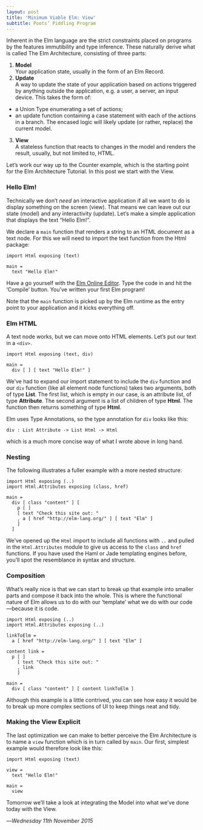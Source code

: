 ```yaml
---
layout: post
title: 'Minimum Viable Elm: View'
subtitle: Poots’ Piddling Program
---
```


Inherent in the Elm language are the strict constraints placed on programs by the features immutibility and type inference. These naturally derive what is called The Elm Architecture, consisting of three parts:

1. **Model**  
Your application state, usually in the form of an Elm Record.
2. **Update**  
A way to update the state of your application based on actions triggered by anything outside the application, e.g. a user, a server, an input device. This takes the form of:
* a Union Type enumerating a set of actions;
* an update function containing a case statement with each of the actions in a branch. The encased logic will likely update (or rather, replace) the current model.
3. **View**  
A stateless function that reacts to changes in the model and renders the result, usually, but not limited to, HTML.

Let’s work our way up to the Counter example, which is the starting point for the Elm Architecture Tutorial. In this post we start with the View.

### Hello Elm!

Technically we don’t *need* an interactive application if all we want to do is display something on the screen (view). That means we can leave out our state (model) and any interactivity (update). Let’s make a simple application that displays the text “Hello Elm!”.

We declare a `main` function that renders a string to an HTML document as a text node. For this we will need to import the text function from the Html package:

    import Html exposing (text)
    
    main =
      text "Hello Elm!"

Have a go yourself with the [Elm Online Editor][online-editor]. Type the code in and hit the ‘Compile’ button. You’ve written your first Elm program!

Note that the `main` function is picked up by the Elm runtime as the entry point to your application and it kicks everything off.

### Elm HTML

A text node works, but we can move onto HTML elements. Let’s put our text in a `<div>`.

    import Html exposing (text, div)

    main =
      div [ ] [ text "Hello Elm!" ]

We’ve had to expand our import statement to include the `div` function and our `div` function (like all element node functions) takes two arguments, both of type **List**. The first list, which is empty in our case, is an attribute list, of type **Attribute**. The second argument is a list of children of type **Html**. The function then returns something of type **Html**.

Elm uses Type Annotations, so the type annotation for `div` looks like this:

    div : List Attribute -> List Html -> Html

which is a much more concise way of what I wrote above in long hand.

### Nesting

The following illustrates a fuller example with a more nested structure:

    import Html exposing (..)
    import Html.Attributes exposing (class, href)

    main =
      div [ class "content" ] [
        p [ ]
        [ text "Check this site out: "
        , a [ href "http://elm-lang.org/" ] [ text "Elm" ]
        ]
      ]

We’ve opened up the `Html` import to include all functions with `..` and pulled in the `Html.Attributes` module to give us access to the `class` and `href` functions. If you have used the Haml or Jade templating engines before, you’ll spot the resemblance in syntax and structure.

### Composition

What’s really nice is that we can start to break up that example into smaller parts and compose it back into the whole. This is where the functional nature of Elm allows us to do with our ‘template’ what we do with our code—because it is code.

    import Html exposing (..)
    import Html.Attributes exposing (..)
    
    linkToElm =
      a [ href "http://elm-lang.org/" ] [ text "Elm" ]
    
    content link =
      p [ ]
        [ text "Check this site out: "
        , link
        ]
    
    main =
      div [ class "content" ] [ content linkToElm ]

Although this example is a little contrived, you can see how easy it would be to break up more complex sections of UI to keep things neat and tidy.

### Making the View Explicit

The last optimization we can make to better perceive the Elm Architecture is to name a `view` function which is in turn called by `main`. Our first, simplest example would therefore look like this:


    import Html exposing (text)
    
    view =
      text "Hello Elm!"

    main =
      view


Tomorrow we’ll take a look at integrating the Model into what we’ve done today with the View.

—*Wednesday 11th November 2015*

[online-editor]: http://elm-lang.org/try

